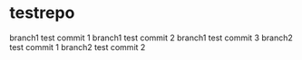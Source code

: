 # testrepo
branch1 test commit 1
branch1 test commit 2
branch1 test commit 3
branch2 test commit 1
branch2 test commit 2
